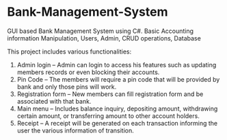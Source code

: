# Bank-Management-System
GUI based Bank Management System using C#. Basic Accounting information Manipulation, Users, Admin, CRUD operations, Database

This project includes various functionalities:
1.	Admin login – Admin can login to access his features such as updating members records or even blocking their accounts.
2.	Pin Code – The members will require a pin code that will be provided by bank and only those pins will work.
3.	Registration form – New members can fill registration form and be associated with that bank.
4.	Main menu – Includes balance inquiry, depositing amount, withdrawing certain amount, or transferring amount to other account holders.
5.	Receipt – A receipt will be generated on each transaction informing the user the various information of transition.
